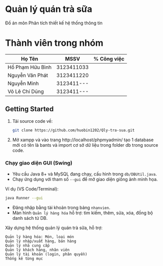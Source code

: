 <!-- author: hgbaodev -->
# Quản lý quán trà sữa
Đồ án môn Phân tích thiết kế hệ thống thông tin
# Thành viên trong nhóm
| Họ Tên  | MSSV | % Công việc |
| ------------- | ------------- | ------------- | 
| Hồ Phạm Hữu Bình  | 3123411033  | |
| Nguyễn Văn Phát  | 3123411220  | |
| Nguyễn Minh  | 3123411---  | |
| Võ Lê Chí Dũng  | 3123411---  | |

## Getting Started

1. Tải source code về:

   ```bash
   git clone https://github.com/huobin1202/Qly-tra-sua.git
   ```
2. Mở xampp và vào trang http://localhost/phpmyadmin/ tạo 1 database mới có tên là bants và import cơ sở dữ liệu trong folder db trong source code.

### Chạy giao diện GUI (Swing)

- Yêu cầu Java 8+ và MySQL đang chạy, cấu hình trong `db/DBUtil.java`.
- Chạy ứng dụng với tham số `--gui` để mở giao diện giống ảnh minh họa.

Ví dụ (VS Code/Terminal):

```bash
java Runner --gui
```

- Đăng nhập bằng tài khoản trong bảng `nhanvien`.
- Màn hình `Quản lý hàng hóa` hỗ trợ: tìm kiếm, thêm, sửa, xóa, đồng bộ danh sách từ DB.

Xây dựng hệ thống quản lý quán trà sữa, hỗ trợ:

    Quản lý hàng hóa: Món, loại món
    Quản lý nhập/xuất hàng, bán hàng
    Quản lý nhà cung cấp
    Quản lý khách hàng, nhân viên
    Quản lý tài khoản (login, phân quyền)
    Thống kê từng mục



